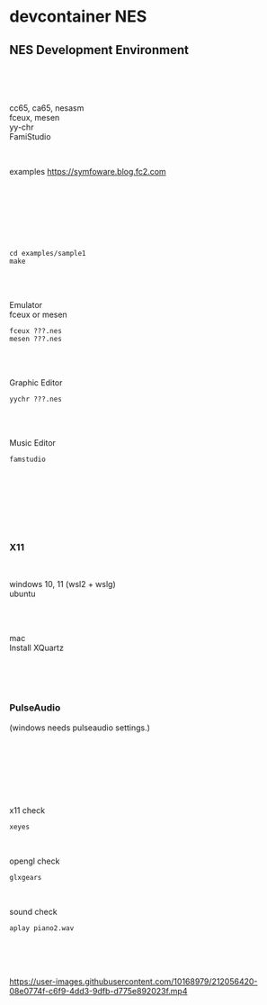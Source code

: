 # devcontainer NES

## NES Development Environment

<br><br><br>

cc65, ca65, nesasm  
fceux, mesen  
yy-chr  
FamiStudio

<br>

examples
https://symfoware.blog.fc2.com

<br><br><br>
<br><br><br>

```
cd examples/sample1
make
```

<br><br>

Emulator  
fceux or mesen

```
fceux ???.nes
mesen ???.nes
```

<br><br>

Graphic Editor

```
yychr ???.nes
```

<br><br>

Music Editor

```
famstudio
```

<br><br><br>
<br><br><br>

### X11

<br>

windows 10, 11 (wsl2 + wslg)  
ubuntu

<br><br>

mac  
Install XQuartz

<br><br><br>

### PulseAudio

(windows needs pulseaudio settings.)

<br><br><br><br><br><br>

x11 check

```
xeyes
```

<br>

opengl check

```
glxgears
```

<br>

sound check

```
aplay piano2.wav
```

<br><br><br>

https://user-images.githubusercontent.com/10168979/212056420-08e0774f-c6f9-4dd3-9dfb-d775e892023f.mp4

<br><br><br>
<br><br><br>
